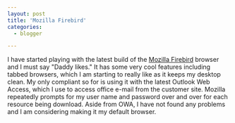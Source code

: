 ```yaml
---
layout: post
title: 'Mozilla Firebird'
categories:
  - blogger

---
```


I have started playing with the latest build of the <a href="http://www.mozilla.org/projects/firebird/">Mozilla Firebird</a> browser and I must say "Daddy likes."  It has some very cool features including tabbed browsers, which I am starting to really like as it keeps my desktop clean.  My only compliant so for is using it with the latest Outlook Web Access, which I use to access office e-mail from the customer site.  Mozilla repeatedly prompts for my user name and password over and over for each resource being download.  Aside from OWA, I have not found any problems and I am considering making it my default browser.
